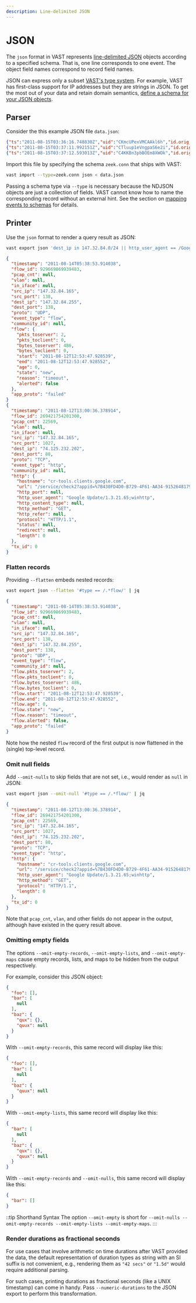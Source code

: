 ```yaml
---
description: Line-delimited JSON
---
```


# JSON

The `json` format in VAST represents [line-delimited
JSON](https://en.wikipedia.org/wiki/JSON_streaming#Line-delimited_JSON) objects
according to a specified schema. That is, one line corresponds to one event. The
object field names correspond to record field names.

JSON can express only a subset [VAST's type
system](../data-model/type-system.md). For example, VAST has
first-class support for IP addresses but they are strings in JSON. To get the
most out of your data and retain domain semantics, [define a schema for your
JSON objects](../../use/import/README.md#provide-a-schema-for-unknown-types).

## Parser

Consider the this example JSON file `data.json`:

```json
{"ts":"2011-08-15T03:36:16.748830Z","uid":"CKmcUPexVMCAAkl6h","id.orig_h":"210.87.254.81","id.orig_p":3,"id.resp_h":"147.32.84.165","id.resp_p":1,"proto":"icmp","conn_state":"OTH","missed_bytes":0,"orig_pkts":1,"orig_ip_bytes":56,"resp_pkts":0,"resp_ip_bytes":0,"tunnel_parents":[]}
{"ts":"2011-08-15T03:37:11.992151Z","uid":"CTluup1eVngpaS6e2i","id.orig_h":"147.32.84.165","id.orig_p":3923,"id.resp_h":"218.108.143.87","id.resp_p":22,"proto":"tcp","duration":3.006088,"orig_bytes":0,"resp_bytes":0,"conn_state":"S0","missed_bytes":0,"history":"S","orig_pkts":4,"orig_ip_bytes":192,"resp_pkts":0,"resp_ip_bytes":0,"tunnel_parents":[]}
{"ts":"2011-08-15T03:37:12.593013Z","uid":"C4KKBn3pbBOEm8XWOk","id.orig_h":"147.32.84.165","id.orig_p":3924,"id.resp_h":"218.108.189.111","id.resp_p":22,"proto":"tcp","duration":3.005948,"orig_bytes":0,"resp_bytes":0,"conn_state":"S0","missed_bytes":0,"history":"S","orig_pkts":4,"orig_ip_bytes":192,"resp_pkts":0,"resp_ip_bytes":0,"tunnel_parents":[]}
```

Import this file by specifying the schema `zeek.conn` that ships with VAST:

```bash
vast import --type=zeek.conn json < data.json
```

Passing a schema type via `--type` is necessary because the NDJSON objects are
just a collection of fields. VAST cannot know how to name the corresponding
record without an external hint. See the section on [mapping events to
schemas](../../use/import/README.md#map-events-to-schemas) for details.

## Printer

Use the `json` format to render a query result as JSON:

```bash
vast export json 'dest_ip in 147.32.84.0/24 || http_user_agent == /Google Update.*/' | jq
```

```json
{
  "timestamp": "2011-08-14T05:38:53.914038",
  "flow_id": 929669869939483,
  "pcap_cnt": null,
  "vlan": null,
  "in_iface": null,
  "src_ip": "147.32.84.165",
  "src_port": 138,
  "dest_ip": "147.32.84.255",
  "dest_port": 138,
  "proto": "UDP",
  "event_type": "flow",
  "community_id": null,
  "flow": {
    "pkts_toserver": 2,
    "pkts_toclient": 0,
    "bytes_toserver": 486,
    "bytes_toclient": 0,
    "start": "2011-08-12T12:53:47.928539",
    "end": "2011-08-12T12:53:47.928552",
    "age": 0,
    "state": "new",
    "reason": "timeout",
    "alerted": false
  },
  "app_proto": "failed"
}
{
  "timestamp": "2011-08-12T13:00:36.378914",
  "flow_id": 269421754201300,
  "pcap_cnt": 22569,
  "vlan": null,
  "in_iface": null,
  "src_ip": "147.32.84.165",
  "src_port": 1027,
  "dest_ip": "74.125.232.202",
  "dest_port": 80,
  "proto": "TCP",
  "event_type": "http",
  "community_id": null,
  "http": {
    "hostname": "cr-tools.clients.google.com",
    "url": "/service/check2?appid=%7B430FD4D0-B729-4F61-AA34-91526481799D%7D&appversion=1.3.21.65&applang=&machine=0&version=1.3.21.65&osversion=5.1&servicepack=Service%20Pack%202",
    "http_port": null,
    "http_user_agent": "Google Update/1.3.21.65;winhttp",
    "http_content_type": null,
    "http_method": "GET",
    "http_refer": null,
    "protocol": "HTTP/1.1",
    "status": null,
    "redirect": null,
    "length": 0
  },
  "tx_id": 0
}
```

### Flatten records

Providing `--flatten` embeds nested records:

```bash
vast export json --flatten '#type == /.*flow/' | jq
```

```json
{
  "timestamp": "2011-08-14T05:38:53.914038",
  "flow_id": 929669869939483,
  "pcap_cnt": null,
  "vlan": null,
  "in_iface": null,
  "src_ip": "147.32.84.165",
  "src_port": 138,
  "dest_ip": "147.32.84.255",
  "dest_port": 138,
  "proto": "UDP",
  "event_type": "flow",
  "community_id": null,
  "flow.pkts_toserver": 2,
  "flow.pkts_toclient": 0,
  "flow.bytes_toserver": 486,
  "flow.bytes_toclient": 0,
  "flow.start": "2011-08-12T12:53:47.928539",
  "flow.end": "2011-08-12T12:53:47.928552",
  "flow.age": 0,
  "flow.state": "new",
  "flow.reason": "timeout",
  "flow.alerted": false,
  "app_proto": "failed"
}
```

Note how the nested `flow` record of the first output is now flattened in the
(single) top-level record.

### Omit null fields

Add `--omit-nulls` to skip fields that are not set, i.e., would render as `null`
in JSON:

```bash
vast export json --omit-null '#type == /.*flow/' | jq
```

```json
{
  "timestamp": "2011-08-12T13:00:36.378914",
  "flow_id": 269421754201300,
  "pcap_cnt": 22569,
  "src_ip": "147.32.84.165",
  "src_port": 1027,
  "dest_ip": "74.125.232.202",
  "dest_port": 80,
  "proto": "TCP",
  "event_type": "http",
  "http": {
    "hostname": "cr-tools.clients.google.com",
    "url": "/service/check2?appid=%7B430FD4D0-B729-4F61-AA34-91526481799D%7D&appversion=1.3.21.65&applang=&machine=0&version=1.3.21.65&osversion=5.1&servicepack=Service%20Pack%202",
    "http_user_agent": "Google Update/1.3.21.65;winhttp",
    "http_method": "GET",
    "protocol": "HTTP/1.1",
    "length": 0
  },
  "tx_id": 0
}
```

Note that `pcap_cnt`, `vlan`, and other fields do not appear in the output,
although have existed in the query result above.

### Omitting empty fields

The options `--omit-empty-records`, `--omit-empty-lists`, and
`--omit-empty-maps` cause empty records, lists, and maps to be hidden from the
output respectively.

For example, consider this JSON object:

```json
{
  "foo": [],
  "bar": [
    null
  ],
  "baz": {
    "qux": {},
    "quux": null
  }
}
```

With `--omit-empty-records`, this same record will display like this:

```json
{
  "foo": [],
  "bar": [
    null
  ],
  "baz": {
    "quux": null
  }
}
```

With `--omit-empty-lists`, this same record will display like this:

```json
{
  "bar": [
    null
  ],
  "baz": {
    "qux": {},
    "quux": null
  }
}
```

With `--omit-empty-records` and `--omit-nulls`, this same record will display
like this:

```json
{
  "bar": []
}
```

::tip Shorthand Syntax
The option `--omit-empty` is short for `--omit-nulls --omit-empty-records
--omit-empty-lists --omit-empty-maps`.
:::

### Render durations as fractional seconds

For use cases that involve arithmetic on time durations after VAST provided the
data, the default representation of duration types as string with an SI suffix
is not convenient, e.g., rendering them as `"42 secs"` or `"1.5d"` would require
additional parsing.

For such cases, printing durations as fractional seconds (like a UNIX timestamp)
can come in handy. Pass `--numeric-durations` to the JSON export to perform this
transformation.
